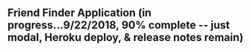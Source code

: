 ## Friend Finder Application (in progress...9/22/2018, 90% complete -- just modal, Heroku deploy, & release notes remain)